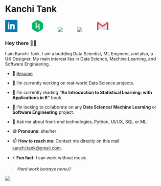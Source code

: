 # Kanchi Tank

[<img src = "https://raw.githubusercontent.com/kanchitank/kanchitank/master/icons/linkedin_icon.jpg" height="40">](https://www.linkedin.com/in/kanchitank) &nbsp;&nbsp;&nbsp;&nbsp;&nbsp;&nbsp;&nbsp;&nbsp;&nbsp;&nbsp;
[<img src = "https://raw.githubusercontent.com/kanchitank/kanchitank/master/icons/hackerrank_icon1.png" height="40">](https://www.hackerrank.com/kanchitank) &nbsp;&nbsp;&nbsp;&nbsp;&nbsp;&nbsp;&nbsp;&nbsp;&nbsp;&nbsp;
[<img src = "https://upload.wikimedia.org/wikipedia/commons/e/e8/HackerEarth_logo.png" height="40">](https://www.hackerearth.com/@kanchitank) &nbsp;&nbsp;&nbsp;&nbsp;&nbsp;&nbsp;&nbsp;&nbsp;&nbsp;&nbsp;
[<img src = "https://www.graphicdesignforum.com/uploads/default/original/2X/0/0e58f26a6dd982e7f04d1286defd4320e6d6153b.jpeg" height="40">](https://medium.com/@kanchitank) &nbsp;&nbsp;&nbsp;&nbsp;&nbsp;&nbsp;&nbsp;&nbsp;&nbsp;&nbsp;
[<img src = "https://raw.githubusercontent.com/kanchitank/kanchitank/master/icons/gmail_icon.png" height="40">](mailto:kanchi.tank@gmail.com)

<!-- [<img src = "https://cdn3.iconfinder.com/data/icons/logos-and-brands-adobe/512/189_Kaggle-512.png" height="40">](https://www.kaggle.com/kanchitank) &nbsp;&nbsp;&nbsp;&nbsp;&nbsp;&nbsp;&nbsp;&nbsp;&nbsp;&nbsp; -->


### Hey there 👋🏻

<!--
**kanchitank/kanchitank** is a ✨ _special_ ✨ repository because its `README.md` (this file) appears on your GitHub profile.

Here are some ideas to get you started: -->

I am Kanchi Tank. I am a budding Data Scientist, ML Engineer, and also, a UX Designer. My main interest lies in Data Science, Machine Learning, and Software Engineering.   

- 📝 <a href="https://drive.google.com/file/d/1zHg5a5Vg92IEQjamxDyr2AiRaXWqucfn/view?usp=sharing">Resume</a>
 
- 🔭 I’m currently working on real-world Data Science projects.

- 📕 I’m currently reading **"An Introduction to Statistical Learning: with Applications in R"** book.

- 👯 I’m looking to collaborate on any **Data Science/ Machine Learning** or **Software Engineering** project.

- 💬 Ask me about front-end technologies, Python, UI/UX, SQL or ML.

- 😄 **Pronouns:** she/her

- 📫 **How to reach me**: Contact me directly on this mail <a href="mailto:kanchi.tank@gmail.com">kanchi.tank@gmail.com</a>.

- ⚡ **Fun fact**: I can work without music.

> ***Hard work betrays none//***

![](https://komarev.com/ghpvc/?username=kanchitank&color=blueviolet&label=Visitors)

<!-- - 🤔 I’m looking for help with Tensorflow. -->
